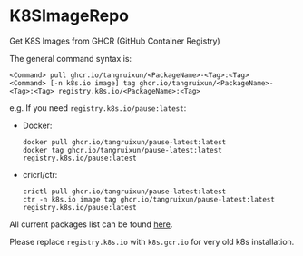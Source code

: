 # K8SImageRepo

Get K8S Images from GHCR (GitHub Container Registry)
	
The general command syntax is:

    <Command> pull ghcr.io/tangruixun/<PackageName>-<Tag>:<Tag>
    <Command> [-n k8s.io image] tag ghcr.io/tangruixun/<PackageName>-<Tag>:<Tag> registry.k8s.io/<PackageName>:<Tag>
	
e.g. If you need `registry.k8s.io/pause:latest`:

- Docker:

      docker pull ghcr.io/tangruixun/pause-latest:latest
      docker tag ghcr.io/tangruixun/pause-latest:latest registry.k8s.io/pause:latest

- cricrl/ctr:

      crictl pull ghcr.io/tangruixun/pause-latest:latest
      ctr -n k8s.io image tag ghcr.io/tangruixun/pause-latest:latest registry.k8s.io/pause:latest
	
All current packages list can be found [here](https://github.com/users/tangruixun/packages?repo_name=K8SImageRepo).

Please replace `registry.k8s.io` with `k8s.gcr.io` for very old k8s installation.
